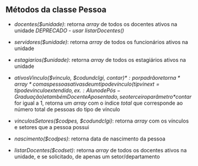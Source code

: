 ## Métodos da classe Pessoa 

 - *docentes($unidade)*: retorna *array* de todos os docentes ativos na unidade *DEPRECADO - usar listarDocentes()*

 - *servidores($unidade)*: retorna *array* de todos os funcionários ativos na unidade

 - *estagiarios($unidade)*: retorna *array* de todos os estagiários ativos na unidade

 - *ativosVinculo($vinculo, $codundclgi, $contar)*: por padrão retorna *array* com as pessoas ativas de um tipo de vínculo (tipvinext = tipo de vinculo extendido, ex.: Aluno de Pós-Graduação) e também Docente Aposentado, se o terceiro parâmetro *$contar* for igual a 1, retorna um *array* com o índice *total* que corresponde ao número total de pessoas do tipo de vínculo
 
 - *vinculosSetores($codpes, $codundclgi)*: retorna *array* com os vínculos e setores que a pessoa possui
 
 - *nascimento($codpes)*: retorna data de nascimento da pessoa

 - *listarDocentes($codset)*: retorna *array* de todos os docentes ativos na unidade, e se solicitado, de apenas um setor/departamento



